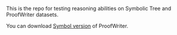This is the repo for testing reasoning abilities on Symbolic Tree and ProofWriter datasets.

You can download [Symbol version](!https://drive.google.com/drive/folders/1k4aMkYVH8vJ9Uteow2_Rbqstl-Hw4thJ?usp=drive_link) of ProofWriter.
